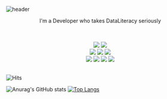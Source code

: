 
  ![header](https://capsule-render.vercel.app/api?type=transparent&text=Hello!%20I'm%20JongHyun.&fontColor=ca294c&animation=blink&fontSize=60)
<p align=center>
  I'm a Developer who takes DataLiteracy seriously
</p>
</br>
</br>
<div align=center>
<div>
  <img src="https://img.shields.io/badge/TypeScript-3178C6?style=flat&logo=TypeScript&logoColor=white"/>
  <img src="https://img.shields.io/badge/React-61DAFB?style=flat&logo=React&logoColor=white"/>
</div>
<div>
  <img src="https://img.shields.io/badge/HTML5-E34F26?style=flat&logo=HTML5&logoColor=white"/>
  <img src="https://img.shields.io/badge/CSS3-1572B6?style=flat&logo=CSS3&logoColor=white"/>
  <img src="https://img.shields.io/badge/JavaScript-F7DF1E?style=flat&logo=JavaScript&logoColor=white"/>
</div>
<div>
  <img src="https://img.shields.io/badge/Font Awesome-528DD7?style=flat&logo=Font Awesome&logoColor=white"/>
  <img src="https://img.shields.io/badge/Tailwind CSS-06B6D4?style=flat&logo=Tailwind CSS&logoColor=white"/>
  <img src="https://img.shields.io/badge/GitHub-181717?style=flat&logo=GitHub&logoColor=white"/>
  <img src="https://img.shields.io/badge/Git-F05032?style=flat&logo=Git&logoColor=white"/>
</div>
</div>
</br>

![Hits](https://hits.seeyoufarm.com/api/count/incr/badge.svg?url=https%3A%2F%2Fgithub.com%2FDataCodeLiteracy&count_bg=%2379C83D&title_bg=%23555555&icon=&icon_color=%23C6C0C0&title=hits&edge_flat=false)


![Anurag's GitHub stats](https://github-readme-stats.vercel.app/api?username=DataCodeLiteracy&show_icons=true&theme=onedark)
[![Top Langs](https://github-readme-stats.vercel.app/api/top-langs/?username=DataCodeLiteracy&layout=compact)](https://github.com/DataCodeLiteracy/github-readme-stats)


